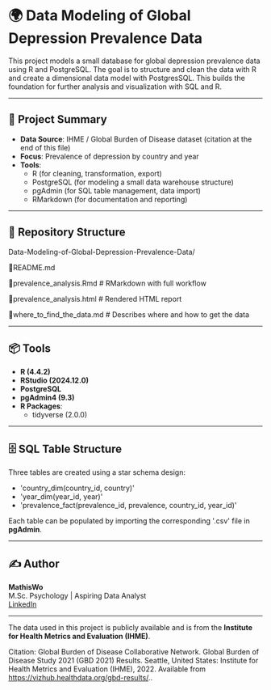 # 🌍 Data Modeling of Global Depression Prevalence Data

This project models a small database for global depression prevalence data using R and PostgreSQL.
The goal is to structure and clean the data with R and create a dimensional data model with PostgresSQL.
This  builds the foundation for further analysis and visualization with SQL and R.

---

## 🧠 Project Summary

- **Data Source**: IHME / Global Burden of Disease dataset (citation at the end of this file)
- **Focus**: Prevalence of depression by country and year
- **Tools**:
  - R (for cleaning, transformation, export)
  - PostgreSQL (for modeling a small data warehouse structure)
  - pgAdmin (for SQL table management, data import)
  - RMarkdown (for documentation and reporting)

---

## 📁 Repository Structure

Data-Modeling-of-Global-Depression-Prevalence-Data/

📄README.md

📄prevalence_analysis.Rmd      # RMarkdown with full workflow

📄prevalence_analysis.html     # Rendered HTML report

📄where_to_find_the_data.md    # Describes where and how to get the data


---

## 📦 Tools

- **R (4.4.2)**
- **RStudio (2024.12.0)**
- **PostgreSQL**
- **pgAdmin4 (9.3)**
- **R Packages**:
  - tidyverse (2.0.0)

---

## 🗄️ SQL Table Structure

Three tables are created using a star schema design:

- 'country_dim(country_id, country)'
- 'year_dim(year_id, year)'
- 'prevalence_fact(prevalence_id, prevalence, country_id, year_id)'

Each table can be populated by importing the corresponding '.csv' file in **pgAdmin**.

---

## ✍️ Author

**MathisWo**  
M.Sc. Psychology | Aspiring Data Analyst  
[LinkedIn](https://www.linkedin.com/in/mathis-wobst-b37125360/?locale=en_US)

---

The data used in this project is publicly available and is from the **Institute for Health Metrics and Evaluation (IHME)**.

Citation:
  Global Burden of Disease Collaborative Network.
  Global Burden of Disease Study 2021 (GBD 2021) Results.
  Seattle, United States: Institute for Health Metrics and Evaluation (IHME), 2022.
  Available from https://vizhub.healthdata.org/gbd-results/..

